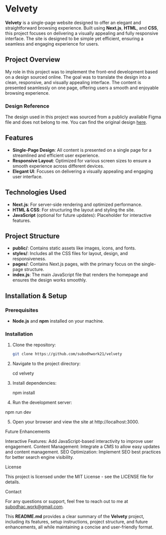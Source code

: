 # Velvety

**Velvety** is a single-page website designed to offer an elegant and straightforward browsing experience. Built using **Next.js**, **HTML**, and **CSS**, this project focuses on delivering a visually appealing and fully responsive interface. The site is designed to be simple yet efficient, ensuring a seamless and engaging experience for users.

## Project Overview

My role in this project was to implement the front-end development based on a design sourced online. The goal was to translate the design into a clean, responsive, and visually appealing interface. The content is presented seamlessly on one page, offering users a smooth and enjoyable browsing experience.

### Design Reference

The design used in this project was sourced from a publicly available Figma file and does not belong to me. You can find the original design [here](https://github.com/subodhwork21/velvety).


## Features

- **Single-Page Design**: All content is presented on a single page for a streamlined and efficient user experience.
- **Responsive Layout**: Optimized for various screen sizes to ensure a smooth experience across different devices.
- **Elegant UI**: Focuses on delivering a visually appealing and engaging user interface.

## Technologies Used

- **Next.js**: For server-side rendering and optimized performance.
- **HTML & CSS**: For structuring the layout and styling the site.
- **JavaScript** (optional for future updates): Placeholder for interactive features.

## Project Structure

- **public/**: Contains static assets like images, icons, and fonts.
- **styles/**: Includes all the CSS files for layout, design, and responsiveness.
- **pages/**: Contains Next.js pages, with the primary focus on the single-page structure.
- **index.js**: The main JavaScript file that renders the homepage and ensures the design works smoothly.

## Installation & Setup

### Prerequisites

- **Node.js** and **npm** installed on your machine.

### Installation

1. Clone the repository:

   ```bash
   git clone https://github.com/subodhwork21/velvety

2. Navigate to the project directory:

   cd velvety

3. Install dependencies:

   npm install

 4.  Run the development server:

   npm run dev


5. Open your browser and view the site at http://localhost:3000.

Future Enhancements

Interactive Features: Add JavaScript-based interactivity to improve user engagement.
Content Management: Integrate a CMS to allow easy updates and content management.
SEO Optimization: Implement SEO best practices for better search engine visibility.

License

This project is licensed under the MIT License - see the LICENSE file for details.

Contact

For any questions or support, feel free to reach out to me at subodhac.work@gmail.com.


This **README.md** provides a clear summary of the **Velvety** project, including its features, setup instructions, project structure, and future enhancements, all while maintaining a concise and user-friendly format.

